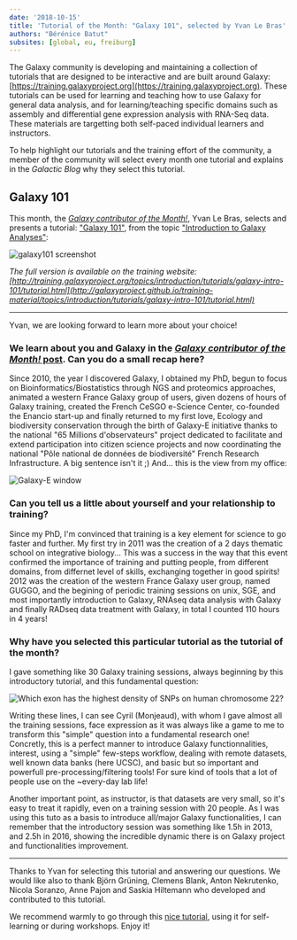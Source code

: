 ```yaml
---
date: '2018-10-15'
title: 'Tutorial of the Month: "Galaxy 101", selected by Yvan Le Bras'
authors: "Bérénice Batut"
subsites: [global, eu, freiburg]
---
```


The Galaxy community is developing and maintaining a collection of tutorials that are designed to be interactive and are built around Galaxy: [https://training.galaxyproject.org](https://training.galaxyproject.org). These tutorials can be used for learning and teaching how to use Galaxy for general data analysis, and for learning/teaching specific domains such as assembly and differential gene expression analysis with RNA-Seq data. These materials are targetting both self-paced individual learners and instructors.

To help highlight our tutorials and the training effort of the community, a member of the community will select every month one tutorial and explains in the *Galactic Blog* why they select this tutorial.

## Galaxy 101

This month, the [*Galaxy contributor of the Month!*](/blog/2018-10-cotm-yvan-le-bras/), Yvan Le Bras, selects and presents a tutorial: ["Galaxy 101"](http://galaxyproject.github.io/training-material/topics/introduction/tutorials/galaxy-intro-101/tutorial.html), from the topic ["Introduction to Galaxy Analyses"](http://galaxyproject.github.io/training-material/topics/introduction/s):

<img class="img-fluid mx-auto" src="/blog/2018-10-totm/galaxy101.png" alt="galaxy101 screenshot"/>

*The full version is available on the training website: [http://training.galaxyproject.org/topics/introduction/tutorials/galaxy-intro-101/tutorial.html](http://galaxyproject.github.io/training-material/topics/introduction/tutorials/galaxy-intro-101/tutorial.html)*

---

Yvan, we are looking forward to learn more about your choice!

### We learn about you and Galaxy in the [*Galaxy contributor of the Month!* post](/blog/2018-10-cotm-yvan-le-bras/). Can you do a small recap here?

Since 2010, the year I discovered Galaxy, I obtained my PhD, begun to focus on Bioinformatics/Biostatistics through NGS and proteomics approaches, animated a western France Galaxy group of users, given dozens of hours of Galaxy training, created the French CeSGO e-Science Center, co-founded the Enancio start-up and finally returned to my first love, Ecology and biodiversity conservation through the birth of Galaxy-E initiative thanks to the national "65 Millions d'observateurs" project dedicated to facilitate and extend participation into citizen science projects and now coordinating the national "Pôle national de données de biodiversité" French Research Infrastructure. A big sentence isn't it ;) And... this is the view from my office:

<img class="float-right" src="/blog/2018-10-totm/20170120_091518.jpg" alt="Galaxy-E window" style="max-width: 250px" />

### Can you tell us a little about yourself and your relationship to training?

Since my PhD, I'm convinced that training is a key element for science to go faster and further. My first try in 2011 was the creation of a 2 days thematic school on integrative biology... This was a success in the way that this event confirmed the importance of training and putting people, from different domains, from differnet level of skills, exchanging together in good spirits! 2012 was the creation of the western France Galaxy user group, named GUGGO, and the begining of periodic training sessions on unix, SGE, and most importantly introduction to Galaxy, RNAseq data analysis with Galaxy and finally RADseq data treatment with Galaxy, in total I counted 110 hours in 4 years!

### Why have you selected this particular tutorial as the tutorial of the month?

I gave something like 30 Galaxy training sessions, always beginning by this introductory tutorial, and this fundamental question:

<img class="float-right" src="/blog/2018-10-totm/question.png" alt="Which exon has the highest density of SNPs on human chromosome 22?" />

Writing these lines, I can see Cyril (Monjeaud), with whom I gave almost all the training sessions, face expression as it was always like a game to me to transform this "simple" question into a fundamental research one! Concretly, this is a perfect manner to introduce Galaxy functionnalities, interest, using a "simple" few-steps workflow, dealing with remote datasets, well known data banks (here UCSC), and basic but so important and powerfull pre-processing/filtering tools! For sure kind of tools that a lot of people use on the ~every-day lab life!

Another important point, as instructor, is that datasets are very small, so it's easy to treat it rapidly, even on a training session with 20 people. As I was using this tuto as a basis to introduce all/major Galaxy functionalities, I can remember that the introductory session was something like 1.5h in 2013, and 2.5h in 2016, showing the incredible dynamic there is on Galaxy project and functionalities improvement.

---

Thanks to Yvan for selecting this tutorial and answering our questions. We would like also to thank Björn Grüning, Clemens Blank, Anton Nekrutenko, Nicola Soranzo, Anne Pajon and Saskia Hiltemann who developed and contributed to this tutorial.

We recommend warmly to go through this [nice tutorial](http://galaxyproject.github.io/training-material/topics/introduction/tutorials/galaxy-intro-101/tutorial.html), using it for self-learning or during workshops. Enjoy it!


